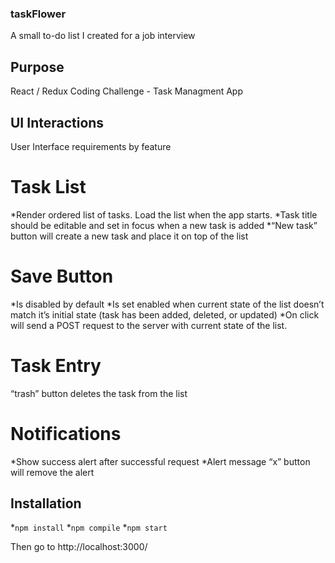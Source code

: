 ### taskFlower
A small to-do list I created for a job interview

## Purpose

React / Redux Coding Challenge - Task Managment App

## UI Interactions

User Interface requirements by feature

# Task List

*Render ordered list of tasks. Load the list when the app starts.
*Task title should be editable and set in focus when a new task is added
*“New task” button will create a new task and place it on top of the list

# Save Button

*Is disabled by default
*Is set enabled when current state of the list doesn’t match it’s initial state (task has been added, deleted, or updated)
*On click will send a POST request to the server with current state of the list.

# Task Entry

“trash” button deletes the task from the list

# Notifications

*Show success alert after successful request
*Alert message “x” button will remove the alert


## Installation

*`npm install`
*`npm compile`
*`npm start`

Then go to http://localhost:3000/
